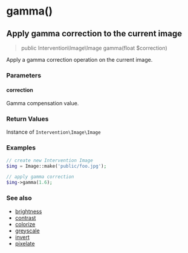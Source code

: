 # gamma()
## Apply gamma correction to the current image

> public Intervention\Image\Image gamma(float $correction)

Apply a gamma correction operation on the current image.

### Parameters

#### correction
Gamma compensation value.

### Return Values
Instance of `Intervention\Image\Image`

### Examples

```php
// create new Intervention Image
$img = Image::make('public/foo.jpg');

// apply gamma correction
$img->gamma(1.6);
```

### See also

- [brightness](/v2/api/brightness)
- [contrast](/v2/api/contrast)
- [colorize](/v2/api/colorize)
- [greyscale](/v2/api/greyscale)
- [invert](/v2/api/invert)
- [pixelate](/v2/api/pixelate)
